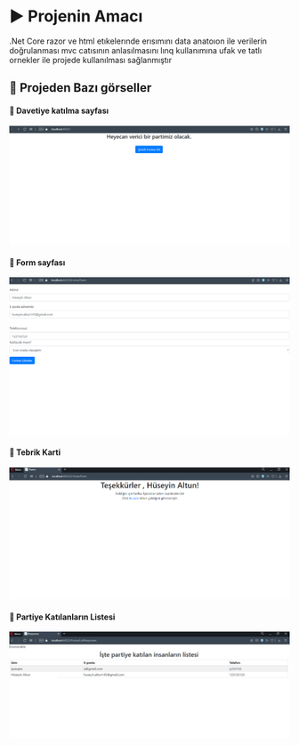 # ▶️ Projenin Amacı
.Net Core razor ve html etıkelerınde erısımını data anatoıon ile verilerin doğrulanması mvc catısının anlasılmasını lınq kullanımına ufak ve tatlı ornekler ile projede kullanılması sağlanmıştır

## 📸 Projeden Bazı görseller
####  🌟 Davetiye katılma sayfası 
![image](https://github.com/Huseyin-altun/NetCore/blob/screen/Ads%C4%B1z.png)<br>
####  🌟 Form  sayfası 
![image](https://github.com/Huseyin-altun/NetCore/blob/screen/screen/ab.png)<br>

####  🌟 Tebrik Karti
![image](https://github.com/Huseyin-altun/NetCore/blob/screen/screen/1.png)<br>


####  🌟 Partiye Katılanların Listesi
![image](https://github.com/Huseyin-altun/NetCore/blob/screen/screen/2.png)<br>
